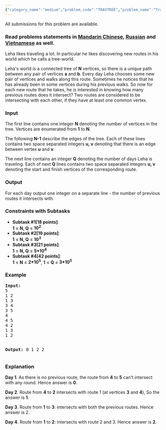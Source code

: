 ```yaml
---
{"category_name":"medium","problem_code":"TRAVTREE","problem_name":"Travelling in a tree","languages_supported":{"0":"ADA","1":"ASM","2":"BASH","3":"BF","4":"C","5":"C99 strict","6":"CAML","7":"CLOJ","8":"CLPS","9":"CPP 4.3.2","10":"CPP 4.9.2","11":"CPP14","12":"CS2","13":"D","14":"ERL","15":"FORT","16":"FS","17":"GO","18":"HASK","19":"ICK","20":"ICON","21":"JAVA","22":"JS","23":"LISP clisp","24":"LISP sbcl","25":"LUA","26":"NEM","27":"NICE","28":"NODEJS","29":"PAS fpc","30":"PAS gpc","31":"PERL","32":"PERL6","33":"PHP","34":"PIKE","35":"PRLG","36":"PYPY","37":"PYTH","38":"PYTH 3.4","39":"RUBY","40":"SCALA","41":"SCM chicken","42":"SCM guile","43":"SCM qobi","44":"ST","45":"TCL","46":"TEXT","47":"WSPC"},"max_timelimit":1,"source_sizelimit":50000,"problem_author":"pavel1996","problem_tester":"karanaggarwal","date_added":"14-06-2016","tags":{"0":"heavy","1":"lca","2":"ltime37","3":"med","4":"pavel1996","5":"subtree"},"editorial_url":"http://discuss.codechef.com/problems/TRAVTREE","time":{"view_start_date":1466874000,"submit_start_date":1466874000,"visible_start_date":1466874000,"end_date":1735669800},"layout":"problem"}
---
```

<span class="solution-visible-txt">All submissions for this problem are available.</span><h3> Read problems statements in <a target="_blank" href="http://www.codechef.com/download/translated/LTIME37/mandarin/TRAVTREE.pdf">Mandarin Chinese</a>, <a target="_blank" href="http://www.codechef.com/download/translated/LTIME37/russian/TRAVTREE.pdf">Russian</a> and <a target="_blank" href="http://www.codechef.com/download/translated/LTIME37/vietnamese/TRAVTREE.pdf">Vietnamese</a> as well.</h3>
<p>Leha likes traveling a lot. In particular he likes discovering new routes in his world which he calls a tree-world. </p>
<p>Leha's world is a connected tree of <b>N</b> vertices, so there is a unique path between any pair of vertices <b>a</b> and <b>b</b>. Every day Leha chooses some new pair of vertices and walks along this route. Sometimes he notices that he has already been in some vertices during his previous walks. So now for each new route that he takes, he is interested in knowing how many previous routes does it intersect? Two routes are considered to be intersecting with each other, if they have at least one common vertex.</p>
<h3>Input</h3>
<p>The first line contains one integer <b>N</b> denoting the number of vertices in the tree. Vertices are enumerated from <b>1</b> to <b>N</b>.</p>
<p>The following <b>N-1</b> describe the edges of the tree. Each of these lines contains two space separated integers <b>u, v</b> denoting that there is an edge between vertex <b>u</b> and <b>v</b>.</p>
<p>The next line contains an integer <b>Q</b> denoting the number of days Leha is traveling. Each of next <b>Q</b> lines contains two space separated integers <b>u, v</b> denoting the start and finish vertices of the corresponding route.<br />
<h3>Output</h3>
</p><p>For each day output one integer on a separate line - the number of previous routes it intersects with.</p>
<h3>Constraints with Subtasks</h3>
<ul>
<li><b>Subtask #1[18 points]</b>:<br />
<b>1</b> ≤ <b>N, Q</b> ≤ <b>10<sup>2</sup></b></li>
<li><b>Subtask #2[19 points]</b>:<br />
<b>1</b> ≤ <b>N, Q</b> ≤ <b>10<sup>3</sup></b></li>
<li><b>Subtask #3[21 points]</b>:<br />
<b>1</b> ≤ <b>N, Q</b> ≤ <b>5*10<sup>4</sup></b></li>
<li><b>Subtask #4[42 points]</b>:<br />
<b>1</b> ≤ <b>N</b> ≤ <b>2*10<sup>5</sup></b>, <b>1</b> ≤ <b>Q</b> ≤ <b>3*10<sup>5</sup></b></li>
</ul>
<h3>Example</h3>
<pre><b>Input:</b>
5
1 2
1 3
3 4
3 5
4
4 5
4 2
1 3
1 2

<b>Output:</b>
0
1
2
2
</pre><h3>Explanation</h3>
<p><b>Day 1</b>. As there is no previous route, the route from <b>4</b> to <b>5</b> can't intersect with any round. Hence answer is <b>0</b>.</p>
<p><b>Day 2</b>. Route from <b>4</b> to <b>2</b> intersects with route 1 (at vertices <b>3</b> and <b>4</b>), So the answer is <b>1</b>.</p>
<p><b>Day 3</b>. Route from <b>1</b> to <b>3</b>: intersects with both the previous routes. Hence answer is 2.</p>
<p><b>Day 4</b>. Route from <b>1</b> to <b>2</b>: intersects with route 2 and 3. Hence answer is <b>2</b>.</p>

